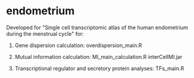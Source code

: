 # endometrium

Developed for "Single cell transcriptomic atlas of the human endometrium during the menstrual cycle" for:

1. Gene dispersion calculation: 
overdispersion_main.R

2. Mutual information calculation:
MI_main_calculation.R
interCellMI.jar

3. Transcriptional regulator and secretory protein analyses:
TFs_main.R
 
